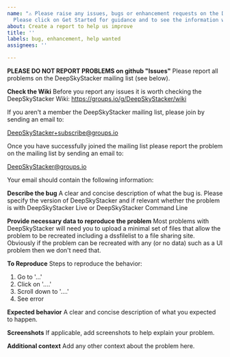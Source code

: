 ```yaml
---
name: "⚠️ Please raise any issues, bugs or enhancement requests on the DeepSkyStacker mailing list at groups.io.
  Please click on Get Started for guidance and to see the information wanted in your email:⚠️"
about: Create a report to help us improve
title: ''
labels: bug, enhancement, help wanted
assignees: ''

---
```

**PLEASE DO NOT REPORT PROBLEMS on github "Issues"**
Please report all problems on the DeepSkyStacker mailing list (see below).

**Check the Wiki**
Before you report any issues it is worth checking the DeepSkyStacker Wiki: <https://groups.io/g/DeepSkyStacker/wiki>

If you aren't a member the DeepSkyStacker mailing list, please join by sending an email to:

DeepSkyStacker+subscribe@groups.io

Once you have successfully joined the mailing list please report the problem on the mailing list by sending an email to:

DeepSkyStacker@groups.io

Your email should contain the following information:

**Describe the bug**
A clear and concise description of what the bug is.  Please specify the version of DeepSkyStacker and if relevant whether the problem is with DeepSkyStacker Live or DeepSkyStacker Command Line

**Provide necessary data to reproduce the problem**
Most problems with DeepSkyStacker will need you to upload a minimal set of files that allow the problem to be recreated including a dssfilelist to a file sharing site.  Obviously if the problem can be recreated with any (or no data) such as a UI problem then we don't need that.

**To Reproduce**
Steps to reproduce the behavior:
1. Go to '...'
2. Click on '....'
3. Scroll down to '....'
4. See error

**Expected behavior**
A clear and concise description of what you expected to happen.

**Screenshots**
If applicable, add screenshots to help explain your problem.

**Additional context**
Add any other context about the problem here.
